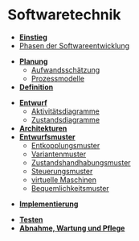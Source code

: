 # Softwaretechnik

<!-- /// [swt-einstieg] -->
* [**Einstieg**](/swt/einstieg.md)
* [Phasen der Softwareentwicklung](/swt/phasen.md)
<!-- /// [swt-einstieg] -->

<!-- /// [swt-planung] -->
* [**Planung**](/swt/planung.md)
  * [Aufwandsschätzung](/swt/aufwandsschätzung.md)
  * [Prozessmodelle](/swt/prozessmodelle.md)
* [**Definition**](/swt/definition.md)
<!-- /// [swt-planung] -->

<!-- /// [swt-entwurf] -->
* [**Entwurf**](/swt/entwurf.md)
  * [Aktivitätsdiagramme](/swt/aktivitätsdiagramme.md)
  * [Zustandsdiagramme](/swt/zustandsdiagramme.md)
* [**Architekturen**](/swt/architekturen.md)
* [**Entwurfsmuster**](/swt/entwurfsmuster.md)
  * [Entkopplungsmuster](/swt/entkopplungsmuster.md)
  * [Variantenmuster](/swt/variantenmuster.md)
  * [Zustandshandhabungsmuster](/swt/zustandshandhabungsmuster.md)
  * [Steuerungsmuster](/swt/steuerungsmuster.md)
  * [virtuelle Maschinen](/swt/virtuelle_maschinen.md)
  * [Bequemlichkeitsmuster](/swt/bequemlichkeitsmuster.md)
<!-- /// [swt-entwurf] -->

<!-- /// [swt-implementierung] -->
* [**Implementierung**](/swt/implementierung.md)
<!-- /// [swt-implementierung] -->

<!-- /// [swt-testen-wartung-pflege] -->
* [**Testen**](/swt/testen.md)
* [**Abnahme, Wartung und Pflege**](/swt/abnahme_wartung_und_pflege.md)
<!-- /// [swt-testen-wartung-pflege] -->
